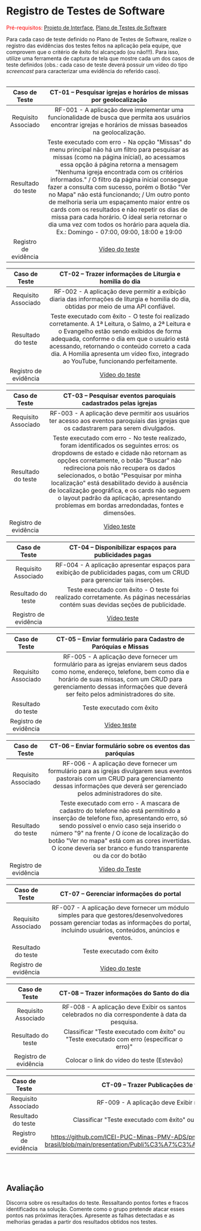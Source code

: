 # Registro de Testes de Software

<span style="color:red">Pré-requisitos: <a href="3-Projeto de Interface.md"> Projeto de Interface</a></span>, <a href="8-Plano de Testes de Software.md"> Plano de Testes de Software</a>

Para cada caso de teste definido no Plano de Testes de Software, realize o registro das evidências dos testes feitos na aplicação pela equipe, que comprovem que o critério de êxito foi alcançado (ou não!!!). Para isso, utilize uma ferramenta de captura de tela que mostre cada um dos casos de teste definidos (obs.: cada caso de teste deverá possuir um vídeo do tipo _screencast_ para caracterizar uma evidência do referido caso). <br><br>



| **Caso de Teste** 	| **CT-01 – Pesquisar igrejas e horários de missas por geolocalização** 	|
|:---:	|:---:	|
|	Requisito Associado 	| RF-001 - A aplicação deve implementar uma funcionalidade de busca que permita aos usuários encontrar igrejas e horários de missas baseados na geolocalização. |
|Resultado do teste | Teste executado com erro - Na opção "Missas" do menu principal não há um filtro para pesquisar as missas (como na página inícial), ao acessamos essa opção á página retorna a mensagem "Nenhuma igreja encontrada com os critérios informados." / O filtro da página inícial consegue fazer a consulta com sucesso, porém o Botão "Ver no Mapa" não está funcionando; / Um outro ponto de melhoria seria um espaçamento maior entre os cards com os resultados e não repetir os dias de missa para cada horário. O ídeal seria retornar o dia uma vez com todos os horário para aquela dia. Ex.: Domingo - 07:00, 09:00, 18:00 e 19:00 |
|Registro de evidência | [Vídeo do teste](https://github.com/ICEI-PUC-Minas-PMV-ADS/pmv-ads-2024-2-e2-proj-int-t7-portal-catolicos-do-brasil/blob/main/presentation/Teste%20busca%20Igrejas%20e%20Missas.mp4)|

| **Caso de Teste** 	| **CT-02 – Trazer informações de Liturgia e homilia do dia** 	|
|:---:	|:---:	|
|	Requisito Associado 	| RF-002 - A aplicação deve permitir a exibição diaria das informações de liturgia e homilia do dia, obtidas por meio de uma API confiável. |
|Resultado do teste | Teste executado com êxito - O teste foi realizado corretamente. A 1ª Leitura, o Salmo, a 2ª Leitura e o Evangelho estão sendo exibidos de forma adequada, conforme o dia em que o usuário está acessando, retornando o conteúdo correto a cada dia. A Homilia apresenta um vídeo fixo, integrado ao YouTube, funcionando perfeitamente.  |
|Registro de evidência | [Vídeo do teste](https://github.com/ICEI-PUC-Minas-PMV-ADS/pmv-ads-2024-2-e2-proj-int-t7-portal-catolicos-do-brasil/blob/aabdac5a03d2cd8f2f37d372fb7b77fa2300182b/presentation/Teste%20exibir%20Homilia%20e%20Liturgia.mp4) |

| **Caso de Teste** 	| **CT-03 – Pesquisar eventos paroquiais cadastrados pelas igrejas** 	|
|:---:	|:---:	|
|	Requisito Associado 	| RF-003 - A aplicação deve permitir aos usuários ter acesso aos eventos paroquiais das igrejas que os cadastrarem para serem divulgados. |
|Resultado do teste | Teste executado com erro - No teste realizado, foram identificados os seguintes erros: os dropdowns de estado e cidade não retornam as opções corretamente, o botão "Buscar" não redireciona pois não recupera os dados selecionados, o botão "Pesquisar por minha localização" está desabilitado devido à ausência de localização geográfica, e os cards não seguem o layout padrão da aplicação, apresentando problemas em bordas arredondadas, fontes e dimensões. |
|Registro de evidência | [Vídeo teste](https://github.com/ICEI-PUC-Minas-PMV-ADS/pmv-ads-2024-2-e2-proj-int-t7-portal-catolicos-do-brasil/blob/main/presentation/Teste%20Pesquisa%20Eventos.mp4) |

| **Caso de Teste** 	| **CT-04 – Disponibilizar espaços para publicidades pagas** 	|
|:---:	|:---:	|
|	Requisito Associado 	| RF-004 - A aplicação apresentar espaços para exibição de publicidades pagas, com um CRUD para gerenciar tais inserções. |
|Resultado do teste | Teste executado com êxito - O teste foi realizado corretamente. As páginas necessárias contém suas devidas seções de publicidade. |
|Registro de evidência | [Vídeo teste](https://github.com/ICEI-PUC-Minas-PMV-ADS/pmv-ads-2024-2-e2-proj-int-t7-portal-catolicos-do-brasil/blob/main/presentation/Teste%20Publicidades.mp4) |

| **Caso de Teste** 	| **CT-05 – Enviar formulário para Cadastro de Paróquias e Missas** 	|
|:---:	|:---:	|
|	Requisito Associado 	| RF-005 - A aplicação deve fornecer um formulário para as igrejas enviarem seus dados como nome, endereço, telefone, bem como dia e horário de suas missas, com um CRUD para gerenciamento dessas informações que deverá ser feito pelos administradores do site. |
|Resultado do teste | Teste executado com êxito |
|Registro de evidência | [Vídeo teste](https://github.com/ICEI-PUC-Minas-PMV-ADS/pmv-ads-2024-2-e2-proj-int-t7-portal-catolicos-do-brasil/blob/main/presentation/Teste%20formul%C3%A1rio%20para%20cadastro%20de%20par%C3%B3quias%20e%20missas.mp4) |

| **Caso de Teste** 	| **CT-06 – Enviar formulário sobre os eventos das paróquias** 	|
|:---:	|:---:	|
|	Requisito Associado 	| RF-006 - A aplicação deve fornecer um formulário para as igrejas divulgarem seus eventos pastorais com um CRUD para gerenciamento dessas informações que deverá ser gerenciado pelos administradores do site. |
|Resultado do teste | Teste executado com erro - A mascara de cadastro do telefone não está permitindo a inserção de telefone fixo, apresentando erro, só sendo possível o envio caso seja inserido o número "9" na frente / O ícone de localização do botão "Ver no mapa" está com as cores invertidas. O ícone deveria ser branco e fundo transparente ou da cor do botão |
|Registro de evidência | [Vídeo do Teste](https://github.com/ICEI-PUC-Minas-PMV-ADS/pmv-ads-2024-2-e2-proj-int-t7-portal-catolicos-do-brasil/blob/main/presentation/Teste%20Cadastro%20Eventos.mp4) |

| **Caso de Teste** 	| **CT-07 – Gerenciar informações do portal** 	|
|:---:	|:---:	|
|	Requisito Associado 	| RF-007 - A aplicação deve fornecer um módulo simples para que gestores/desenvolvedores possam gerenciar todas as informações do portal, incluindo usuários, conteúdos, anúncios e eventos. |
|Resultado do teste | Teste executado com êxito |
|Registro de evidência | [Vídeo do teste](https://github.com/ICEI-PUC-Minas-PMV-ADS/pmv-ads-2024-2-e2-proj-int-t7-portal-catolicos-do-brasil/blob/main/presentation/Apresenta%C3%A7%C3%A3o%20Gerenciador%20Banco%20de%20Dados.mp4)|

| **Caso de Teste** 	| **CT-08 – Trazer informações do Santo do dia** 	|
|:---:	|:---:	|
|	Requisito Associado 	| RF-008 - A aplicação deve Exibir os santos celebrados no dia correspondente à data da pesquisa.|
|Resultado do teste | Classificar "Teste executado com êxito" ou "Teste executado com erro (especificar o erro)" |
|Registro de evidência | Colocar o link do vídeo do teste (Estevão) |

| **Caso de Teste** 	| **CT-09 – Trazer Publicações de temas relevantes do cenário católico** 	|
|:---:	|:---:	|
|	Requisito Associado 	| RF-009 - A aplicação deve Exibir matérias relevantes do cenário Católico.|
|Resultado do teste | Classificar "Teste executado com êxito" ou "Teste executado com erro (especificar o erro)" |
|Registro de evidência | https://github.com/ICEI-PUC-Minas-PMV-ADS/pmv-ads-2024-2-e2-proj-int-t7-portal-catolicos-do-brasil/blob/main/presentation/Publi%C3%A7%C3%A3o%20Portal%20Cat%C3%B3lico%20do%20Brasil.mp4 |

<br><br>

## Avaliação

Discorra sobre os resultados do teste. Ressaltando pontos fortes e fracos identificados na solução. Comente como o grupo pretende atacar esses pontos nas próximas iterações. Apresente as falhas detectadas e as melhorias geradas a partir dos resultados obtidos nos testes.

<!--
> **Links Úteis**:
> - [Ferramentas de Test para Java Script](https://geekflare.com/javascript-unit-testing/)
-->
